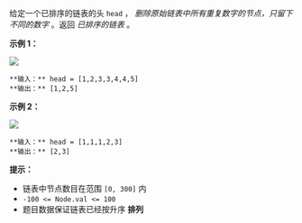 给定一个已排序的链表的头 `head` ，  _删除原始链表中所有重复数字的节点，只留下不同的数字_  。返回 _已排序的链表_  。



**示例 1：**

![](https://assets.leetcode.com/uploads/2021/01/04/linkedlist1.jpg)

    
    
    **输入：** head = [1,2,3,3,4,4,5]
    **输出：** [1,2,5]
    

**示例 2：**

![](https://assets.leetcode.com/uploads/2021/01/04/linkedlist2.jpg)

    
    
    **输入：** head = [1,1,1,2,3]
    **输出：** [2,3]
    



**提示：**

  * 链表中节点数目在范围 `[0, 300]` 内
  * `-100 <= Node.val <= 100`
  * 题目数据保证链表已经按升序 **排列**

